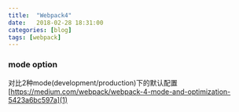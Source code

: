 ```yaml
---
title:  "Webpack4"
date:   2018-02-28 18:31:00
categories: [blog]
tags: [webpack]
---
```


### mode option
对比2种mode(development/production)下的默认配置  
[https://medium.com/webpack/webpack-4-mode-and-optimization-5423a6bc597a](1)

[1]: https://medium.com/webpack/webpack-4-mode-and-optimization-5423a6bc597a